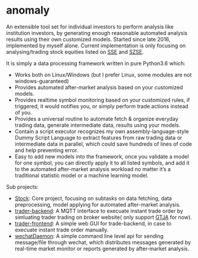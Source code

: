 # anomaly

An extensible tool set for individual investors to perform analysis like institution investors, by generating enough reasonable automated analysis results using their own customized models. Started since late 2016, implemented by myself alone. Current implementation is only focusing on analysing/trading stock equities listed on [SSE](http://english.sse.com.cn/) and [SZSE](http://www.szse.cn/main/en/).

It is simply a data processing framework written in pure Python3.6 which:

* Works both on Linux/Windows (but I prefer Linux, some modules are not windows-guaranteed)
* Provides automated after-market analysis based on your customized models.
* Provides realtime symbol monitoring based on your customized rules, if triggered, it would notifies you, or simply perform trade actions instead of you.
* Provides a universal routine to automate fetch & organize everyday trading data, generate intermediate data, results using your models.
* Contain a script executor recognizes my own assembly-language-style Dummy Script Language to extract features from raw trading data or intermediate data in parallel, which could save hundreds of lines of code and help preventing error.
* Easy to add new models into the framework, once you validate a model for one symbol, you can directly apply it to all listed symbols, and add it to the automated after-market analysis workload no matter it’s a traditional statistic model or a machine learning model.

Sub projects:
* [Stock](https://github.com/zz090923610/stock): Core project, focusing on subtasks on data fetching, data preprocessing, model applying for automated after-market analysis.
* [trader-backend](https://github.com/zz090923610/trader-backend): A MQTT interface to execuate instant trade order by simluating trader trading on broker website( only support [GTJA](http://www.gtja.com/content/gtja_en/index.html) for now).
* [trader-frontend](https://github.com/zz090923610/trader-frontend): A simple web GUI for trade-backend, in case to execuate instant trade order manually. 
* [wechatDaemon](https://github.com/zz090923610/wechatDaemon): A simple command line level api for sending message/file through wechat, which distributes messages generated by real-time market monitor or reports generated by after-market analysis. 
